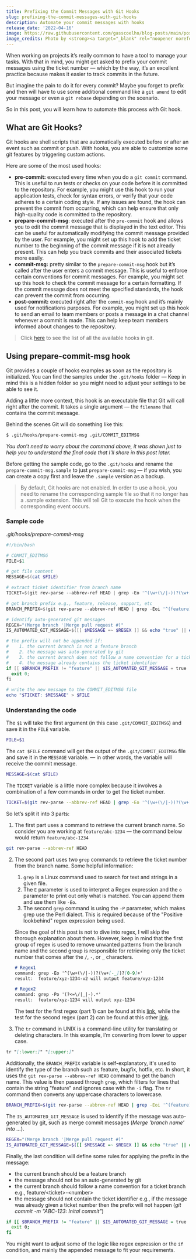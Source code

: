 ```yaml
---
title: Prefixing the Commit Messages with Git Hooks
slug: prefixing-the-commit-messages-with-git-hooks
description: Automate your commit messages with hooks
release_date: '2022-04-16'
image: https://raw.githubusercontent.com/gasscoelho/blog-posts/main/posts/prefixing-the-commit-messages-with-git-hooks/hook-wall.jpg
image_credits: Photo by <strong><a target="_blank" rel="noopener noreferrer" href="https://unsplash.com/@hdbernd?utm_source=unsplash&utm_medium=referral&utm_content=creditCopyText">Bernd Dittrich</a></strong> on <strong><a target="_blank" rel="noopener noreferrer" href="https://unsplash.com/s/photos/hook?utm_source=unsplash&utm_medium=referral&utm_content=creditCopyText">Unsplash</a></strong>
---
```


When working on projects it’s really common to have a tool to manage your tasks. With that in mind, you might get asked to prefix your commit messages using the ticket number — which by the way, it’s an excellent practice because makes it easier to track commits in the future.

But imagine the pain to do it for every commit? Maybe you forget to prefix and then will have to use some additional command like a `git amend` to edit your message or even a `git rebase` depending on the scenario.

So in this post, you will learn how to automate this process with Git hook.

## What are Git Hooks?

Git hooks are shell scripts that are automatically executed before or after an event such as commit or push. With hooks, you are able to customize some git features by triggering custom actions.

Here are some of the most used hooks:

- **pre-commit:** executed every time when you do a `git commit` command. This is useful to run tests or checks on your code before it is committed to the repository. For example, you might use this hook to run your application tests, check for syntax errors, or verify that your code adheres to a certain coding style. If any issues are found, the hook can prevent the commit from occurring, which can help ensure that only high-quality code is committed to the repository.
- **prepare-commit-msg**: executed after the `pre-commit` hook and allows you to edit the commit message that is displayed in the text editor. This can be useful for automatically modifying the commit message provided by the user. For example, you might set up this hook to add the ticket number to the beginning of the commit message if it is not already present. This can help you track commits and their associated tickets more easily.
- **commit-msg:** pretty similar to the `prepare-commit-msg` hook but it’s called after the user enters a commit message. This is useful to enforce certain conventions for commit messages. For example, you might set up this hook to check the commit message for a certain formatting. If the commit message does not meet the specified standards, the hook can prevent the commit from occurring.
- **post-commit:** executed right after the `commit-msg` hook and it’s mainly used for notifications purposes. For example, you might set up this hook to send an email to team members or posts a message in a chat channel whenever a commit is made. This can help keep team members informed about changes to the repository.

> Click [here](https://git-scm.com/docs/githooks) to see the list of all the available hooks in git.

## Using prepare-commit-msg hook

Git provides a couple of hooks examples as soon as the repository is initialized. You can find the samples under the `.git/hooks` folder — Keep in mind this is a hidden folder so you might need to adjust your settings to be able to see it.

Adding a little more context, this hook is an executable file that Git will call right after the commit. It takes a single argument — the `filename` that contains the commit message.

Behind the scenes Git will do something like this:

```bash
$ .git/hooks/prepare-commit-msg .git/COMMIT_EDITMSG
```

_You don’t need to worry about the command above, it was shown just to help you to understand the final code that I'll share in this post later._

Before getting the sample code, go to the `.git/hooks` and rename the `prepare-commit-msg.sample` to just `prepare-commit-msg` — if you wish, you can create a copy first and leave the `.sample` version as a backup.

> By default, Git hooks are not enabled. In order to use a hook, you need to rename the corresponding sample file so that it no longer has a .sample extension. This will tell Git to execute the hook when the corresponding event occurs. 

### Sample code

*.git/hooks/prepare-commit-msg*

```powershell
#!/bin/bash

# COMMIT_EDITMSG
FILE=$1

# get file content
MESSAGE=$(cat $FILE)

# extract ticket identifier from branch name
TICKET=$(git rev-parse --abbrev-ref HEAD | grep -Eo '^(\w+(\/|-))?(\w+[-_])?[0-9]+' | grep -Po '(?<=\/|_|-).*' | tr "[:lower:]" "[:upper:]")

# get branch prefix e.g., feature, release, support, etc
BRANCH_PREFIX=$(git rev-parse --abbrev-ref HEAD | grep -Eoi '^(feature)' | tr "[:upper:]" "[:lower:]")

# identify auto-generated git messages
REGEX="(Merge branch '|Merge pull request #)"
IS_AUTOMATED_GIT_MESSAGE=$([[ $MESSAGE =~ $REGEX ]] && echo "true" || echo "false")

# the prefix will not be appended if:
#    1. the current branch is not a feature branch
#    2. the message was auto-generated by git
#    3. the current branch does not follow a name convention for a ticket branch e.g., feature/<ticket>-<number>
#    4. the message already contains the ticket identifier
if [[ $BRANCH_PREFIX != "feature" || $IS_AUTOMATED_GIT_MESSAGE = true || $TICKET == "" || "$MESSAGE" == "$TICKET"* ]];then
  exit 0;
fi

# write the new message to the COMMIT_EDITMSG file
echo "$TICKET: $MESSAGE" > $FILE
```

### Understanding the code

The `$1` will take the first argument (in this case `.git/COMMIT_EDITMSG`) and save it in the `FILE` variable.

```bash
FILE=$1
```

The `cat $FILE` command will get the output of the `.git/COMMIT_EDITMSG` file and save it in the `MESSAGE` variable. — in other words, the variable will receive the commit message.

```bash
MESSAGE=$(cat $FILE)
```

The `TICKET` variable is a little more complex because it involves a combination of a few commands in order to get the ticket number. 

```bash
TICKET=$(git rev-parse --abbrev-ref HEAD | grep -Eo '^(\w+(\/|-))?(\w+[-_])?[0-9]+' | grep -Po '(?<=\/|_|-).*' | tr "[:lower:]" "[:upper:]")
```

So let’s split it into 3 parts:

1. The first part uses a command to retrieve the current branch name. So consider you are working at `feature/abc-1234` — the command below would return `feature/abc-1234`

```bash
git rev-parse --abbrev-ref HEAD
```

2. The second part uses two `grep` commands to retrieve the ticket number from the branch name.
Some helpful information:
   1. `grep` is a Linux command used to search for text and strings in a given file.
   2. The `E` parameter is used to interpret a Regex expression and the `o` parameter to print out only what is matched. You can append them and use them like `-Eo`.
   3. The second `grep` command is using the `-P` parameter, which makes grep use the Perl dialect. This is required because of the "Positive lookbehind" regex expression being used.
    
   Since the goal of this post is not to dive into regex, I will skip the thorough explanation about them. However, keep in mind that the first group of regex is used to remove unwanted patterns from the branch name and the second group is responsible for retrieving only the ticket number that comes after the `/`, `-`, or `_` characters.
    
    ```markdown
    # Regex1
    command: grep -Eo '^(\w+(\/|-))?(\w+[-_])?[0-9]+'
    result:  feature/xyz-1234-v2 will output feature/xyz-1234
    
    # Regex2
    command: grep -Po '(?<=\/|_|-).*'
    result:  feature/xyz-1234 will output xyz-1234
    ```

    The test for the first regex (part 1) can be found at this [link](https://regexr.com/75tvl), while the test for the second regex (part 2) can be found at this other [link](https://regexr.com/75u0a).
    
2. The `tr` command in UNIX is a command-line utility for translating or deleting characters. In this example, I’m converting from lower to upper case.

```markdown
tr "[:lower:]" "[:upper:]"
```

Additionally, the `BRANCH_PREFIX` variable is self-explanatory, it's used to identify the type of the branch such as feature, bugfix, hotfix, etc. In short, it uses the `git rev-parse --abbrev-ref HEAD` command to get the banch name. This value is then passed through `grep`, which filters for lines that contain the string "feature" and ignores case with the `-i` flag. The `tr` command then converts any uppercase characters to lowercase.

```bash
BRANCH_PREFIX=$(git rev-parse --abbrev-ref HEAD | grep -Eoi '^(feature)' | tr "[:upper:]" "[:lower:]")
```

The `IS_AUTOMATED_GIT_MESSAGE` is used to identify if the message was auto-generated by git, such as merge commit messages (_Merge 'branch name' into ..._).

```bash
REGEX="(Merge branch '|Merge pull request #)"
IS_AUTOMATED_GIT_MESSAGE=$([[ $MESSAGE =~ $REGEX ]] && echo "true" || echo "false")
```

Finally, the last condition will define some rules for applying the prefix in the message:
- the current branch should be a feature branch
- the message should not be an auto-generated by git
- the current branch should follow a name convention for a ticket branch e.g., feature/&lt;ticket&gt;-&lt;number&gt;
- the message should not contain the ticket identifier e.g., if the message was already given a ticket number then the prefix will not happen (_git commit -m "ABC-123: Inital commit"_)

```bash
if [[ $BRANCH_PREFIX != "feature" || $IS_AUTOMATED_GIT_MESSAGE = true || $TICKET == "" || "$MESSAGE" == "$TICKET"* ]];then
  exit 0;
fi
```

You might want to adjust some of the logic like regex expression or the `if` condition, and mainly the appended message to fit your requirements.
